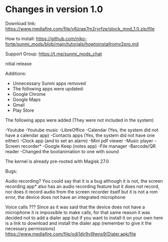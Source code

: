 # Changes in version 1.0

Download link:
https://www.mediafire.com/file/v6zrae7m2ryrfze/stock_mod_1.0.zip/file

How to install:
https://github.com/niko-forte/sunmi_mods/blob/main/tutorials/howtoinstallromv2pro.md

Support Group: https://t.me/sunmi_mods_chat

nitial release

Additions:
- Unnecessary Sunmi apps removed
- The following apps were updated:
- Google Chrome
- Google Maps
- Gmail
- Play Store

The following apps were added (They were not included in the system)

-Youtube
-Youtube music
-LibreOffice
-Calendar (Yes, the system did not have a calendar app)
-Contacts apps (Yes, the system did not have one either)
-Clock app (and to set an alarm)
-Mini pdf viewer
-Music player
-Screen recorder*
-Google Keep (notes app)
-File manager
-Barcode/QR reader
-Changed the bootanimation to one with sound

The kernel is already pre-rooted with Magisk 27.0

Bugs:

Audio recording? You could say that it is a bug although
it is not, the screen recording app* also has an audio recording feature
but it does not record, nor does it record audio from the screen recorder itself
but it is not a rom error, the device does not have an integrated microphone

Voice calls ??? Since as it was said that the device does not have a microphone
it is impossible to make calls, for that same reason it was decided not to add a dialer app
but if you want to install it on your own here is a link to download and install the dialer app
(remember to give it the necessary permissions)
https://www.mediafire.com/file/odi1djr9vl9wns9/Dialer.apk/file
